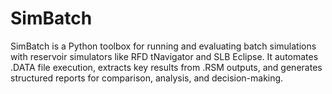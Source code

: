 # SimBatch
SimBatch is a Python toolbox for running and evaluating batch simulations with reservoir simulators like RFD tNavigator and SLB Eclipse. It automates .DATA file execution, extracts key results from .RSM outputs, and generates structured reports for comparison, analysis, and decision-making.
